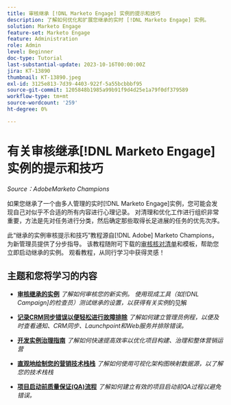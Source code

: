 ```yaml
---
title: 审核继承 [!DNL Marketo Engage] 实例的提示和技巧
description: 了解如何优化和扩展您继承的实时 [!DNL Marketo Engage] 实例。
solution: Marketo Engage
feature-set: Marketo Engage
feature: Administration
role: Admin
level: Beginner
doc-type: Tutorial
last-substantial-update: 2023-10-16T00:00:00Z
jira: KT-13890
thumbnail: KT-13890.jpeg
exl-id: 3125e813-7d39-4403-922f-5a55bcbbbf95
source-git-commit: 1205848b1985a99b91f9d4d25e1a79f0df379589
workflow-type: tm+mt
source-wordcount: '259'
ht-degree: 0%

---
```


# 有关审核继承[!DNL Marketo Engage]实例的提示和技巧

*Source：AdobeMarketo Champions*

如果您继承了一个由多人管理的实时[!DNL Marketo Engage]实例，您可能会发现自己对似乎不合适的所有内容进行心理记录。 对清理和优化工作进行组织非常重要，方法是先对任务进行分类，然后确定那些取得长足进展的任务的优先次序。

此“继承的实例审核提示和技巧”教程源自[!DNL Adobe] Marketo Champions，为新管理员提供了分步指导。 该教程随附可下载的[审核核对清单](https://experienceleague.adobe.com/docs/marketo/using/getting-started-with-marketo/inheriting-a-marketo-engage-instance/where-to-start.html?lang=zh-Hans)和模板，帮助您立即启动继承的实例。 观看教程，从同行学习中获得灵感！

## 主题和您将学习的内容

* **[审核继承的实例](/help/marketo-tutorial-inherited-instance/audit-an-inherted-instance.md)**
  *了解如何审核您的新实例。 使用现成工具（如[!DNL Campaign]的检查员）测试继承的设置，以获得有关实例*&#x200B;的见解

* **[记录CRM同步错误以便轻松进行故障排除](/help/marketo-tutorial-inherited-instance/log-crm-sync-errors-for-easy-troubleshooting.md)**
  *了解如何建立管理员例程，以便及时查看通知、CRM同步、Launchpoint和Web服务并排除错误。*

* **[开发实例治理指南](/help/marketo-tutorial-inherited-instance/develop-an-instance-governance-guide.md)**
  *了解如何快速提高效率以优化项目构建、治理和整体营销运营*

* **[直观地绘制您的营销技术栈栈](/help/marketo-tutorial-inherited-instance/create-a-visual-data-flow-diagram.md)**
  *了解如何使用可视化架构图映射数据源，以了解您的技术栈栈*

* **[项目启动前质量保证(QA)流程](/help/marketo-tutorial-inherited-instance/essential-program-pre-launch-qa.md)**
  *了解如何建立有效的项目启动前QA过程以避免错误。*

